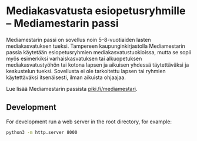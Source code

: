 # Mediakasvatusta esiopetusryhmille &ndash; Mediamestarin passi

Mediamestarin passi on sovellus noin 5–8-vuotiaiden lasten mediakasvatuksen tueksi. Tampereen kaupunginkirjastolla Mediamestarin passia käytetään esiopetusryhmien mediakasvatustuokioissa, mutta se sopii myös esimerkiksi varhaiskasvatuksen tai alkuopetuksen mediakasvatustyöhön tai kotona lapsen ja aikuisen yhdessä täytettäväksi ja keskustelun tueksi. Sovellusta ei ole tarkoitettu lapsen tai ryhmien käytettäväksi itsenäisesti, ilman aikuista ohjaajaa.

Lue lisää Mediamestarin passista [piki.fi/mediamestari](https://piki.fi/mediamestari).

## Development

For development run a web server in the root directory, for example:

```sh
python3 -m http.server 8000
```
